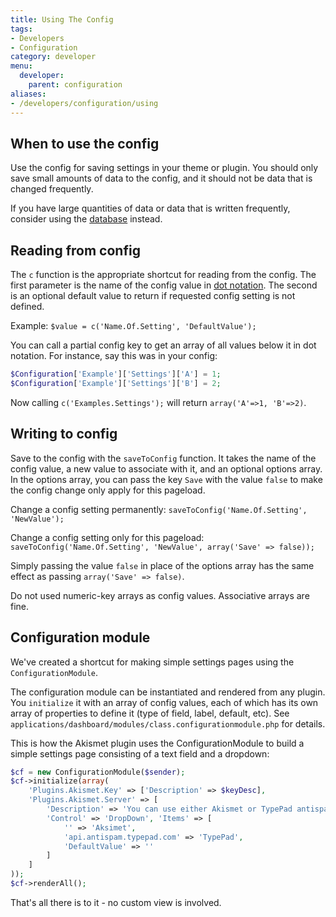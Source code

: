```yaml
---
title: Using The Config
tags:
- Developers
- Configuration
category: developer
menu:
  developer:
    parent: configuration
aliases:
- /developers/configuration/using
---
```

## When to use the config

Use the config for saving settings in your theme or plugin. You should only save small amounts of data to the config, and it should not be data that is changed frequently.

If you have large quantities of data or data that is written frequently, consider using the [database](/developer/framework/database) instead.

## Reading from config

The `c` function is the appropriate shortcut for reading from the config. The first parameter is the name of the config value in [dot notation](/developer/configuration). The second is an optional default value to return if requested config setting is not defined.

Example:
`$value = c('Name.Of.Setting', 'DefaultValue');`

You can call a partial config key to get an array of all values below it in dot notation. For instance, say this was in your config:

```php
$Configuration['Example']['Settings']['A'] = 1;
$Configuration['Example']['Settings']['B'] = 2;
```

Now calling `c('Examples.Settings');` will return `array('A'=>1, 'B'=>2)`.

## Writing to config

Save to the config with the `saveToConfig` function. It takes the name of the config value, a new value to associate with it, and an optional options array. In the options array, you can pass the key `Save` with the value `false` to make the config change only apply for this pageload.

Change a config setting permanently: `saveToConfig('Name.Of.Setting', 'NewValue');`

Change a config setting only for this pageload: `saveToConfig('Name.Of.Setting', 'NewValue', array('Save' => false));`

Simply passing the value `false` in place of the options array has the same effect as passing `array('Save' => false)`.

<aside class="warning">Do not used numeric-key arrays as config values. Associative arrays are fine.</aside>

## Configuration module

We've created a shortcut for making simple settings pages using the `ConfigurationModule`.

The configuration module can be instantiated and rendered from any plugin. You `initialize` it with an array of config values, each of which has its own array of properties to define it (type of field, label, default, etc). See `applications/dashboard/modules/class.configurationmodule.php` for details.

This is how the Akismet plugin uses the ConfigurationModule to build a simple settings page consisting of a text field and a dropdown:

```php
$cf = new ConfigurationModule($sender);
$cf->initialize(array(
    'Plugins.Akismet.Key' => ['Description' => $keyDesc],
    'Plugins.Akismet.Server' => [
        'Description' => 'You can use either Akismet or TypePad antispam.', 
        'Control' => 'DropDown', 'Items' => [
            '' => 'Aksimet', 
            'api.antispam.typepad.com' => 'TypePad', 
            'DefaultValue' => ''
        ]
    ]
));
$cf->renderAll();
```

That's all there is to it - no custom view is involved.
